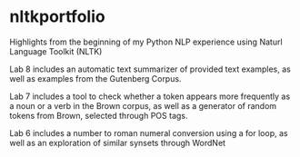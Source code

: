 # nltkportfolio
Highlights from the beginning of my Python NLP experience using Naturl Language Toolkit (NLTK)



Lab 8 includes an automatic text summarizer of provided text examples, as well as examples from the Gutenberg Corpus.

Lab 7 includes a tool to check whether a token appears more frequently as a noun or a verb in the Brown corpus, as well as a generator of random tokens from Brown, selected through POS tags.

Lab 6 includes a number to roman numeral conversion using a for loop, as well as an exploration of similar synsets through WordNet
